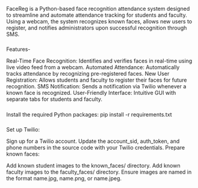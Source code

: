FaceReg is a Python-based face recognition attendance system designed to streamline and automate attendance tracking for students and faculty. Using a webcam, the system recognizes known faces, allows new users to register, and notifies administrators upon successful recognition through SMS.

#####
Features-

Real-Time Face Recognition: Identifies and verifies faces in real-time using live video feed from a webcam.
Automated Attendance: Automatically tracks attendance by recognizing pre-registered faces.
New User Registration: Allows students and faculty to register their faces for future recognition.
SMS Notification: Sends a notification via Twilio whenever a known face is recognized.
User-Friendly Interface: Intuitive GUI with separate tabs for students and faculty.
#####

Install the required Python packages:
pip install -r requirements.txt

#####

Set up Twilio:

Sign up for a Twilio account.
Update the account_sid, auth_token, and phone numbers in the source code with your Twilio credentials.
Prepare known faces:

Add known student images to the known_faces/ directory.
Add known faculty images to the faculty_faces/ directory.
Ensure images are named in the format name.jpg, name.png, or name.jpeg.

#####
